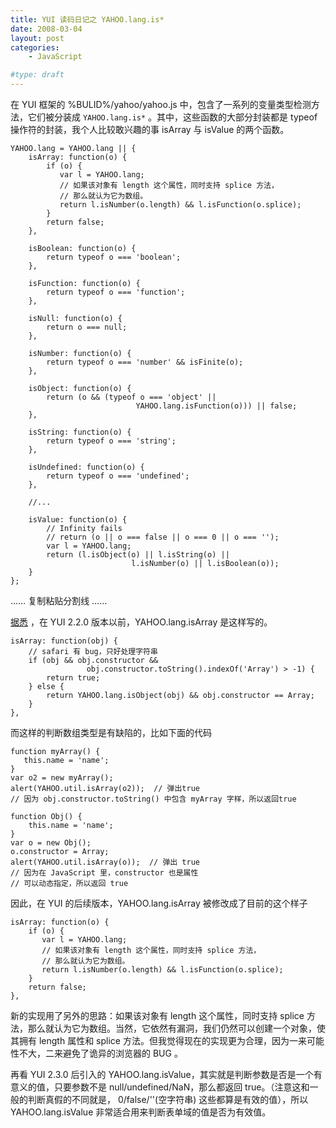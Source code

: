 ```yaml
---
title: YUI 读码日记之 YAHOO.lang.is*
date: 2008-03-04
layout: post
categories:
    - JavaScript

#type: draft
---
```


在 YUI 框架的 %BULID%/yahoo/yahoo.js 中，包含了一系列的变量类型检测方法，它们被分装成 `YAHOO.lang.is*` 。其中，这些函数的大部分封装都是 typeof 操作符的封装，我个人比较敢兴趣的事 isArray 与 isValue 的两个函数。

```
YAHOO.lang = YAHOO.lang || {
    isArray: function(o) { 
        if (o) {
           var l = YAHOO.lang;
           // 如果该对象有 length 这个属性，同时支持 splice 方法，
           // 那么就认为它为数组。
           return l.isNumber(o.length) && l.isFunction(o.splice);
        }
        return false;
    },

    isBoolean: function(o) {
        return typeof o === 'boolean';
    },

    isFunction: function(o) {
        return typeof o === 'function';
    },
        
    isNull: function(o) {
        return o === null;
    },
        
    isNumber: function(o) {
        return typeof o === 'number' && isFinite(o);
    },
      
    isObject: function(o) {
        return (o && (typeof o === 'object' || 
                            YAHOO.lang.isFunction(o))) || false;
    },
        
    isString: function(o) {
        return typeof o === 'string';
    },
        
    isUndefined: function(o) {
        return typeof o === 'undefined';
    },
    
    //...

    isValue: function(o) {
        // Infinity fails
        // return (o || o === false || o === 0 || o === '');
        var l = YAHOO.lang;
        return (l.isObject(o) || l.isString(o) || 
                           l.isNumber(o) || l.isBoolean(o));
    }
};
```

…… 复制粘贴分割线 ……

 [据悉](http://design.alibaba-inc.com/?q=node/701) ，在 YUI 2.2.0 版本以前，YAHOO.lang.isArray 是这样写的。

```
isArray: function(obj) { 
    // safari 有 bug，只好处理字符串
    if (obj && obj.constructor && 
                 obj.constructor.toString().indexOf('Array') > -1) {  
        return true;  
    } else {
        return YAHOO.lang.isObject(obj) && obj.constructor == Array;  
    }  
},
```

而这样的判断数组类型是有缺陷的，比如下面的代码

```
function myArray() {
   this.name = 'name';  
}  
var o2 = new myArray();  
alert(YAHOO.util.isArray(o2));  // 弹出true  
// 因为 obj.constructor.toString() 中包含 myArray 字样，所以返回true  
  
function Obj() {  
    this.name = 'name';  
}  
var o = new Obj();  
o.constructor = Array;
alert(YAHOO.util.isArray(o));  // 弹出 true  
// 因为在 JavaScript 里，constructor 也是属性
// 可以动态指定，所以返回 true
```

因此，在 YUI 的后续版本，YAHOO.lang.isArray 被修改成了目前的这个样子

```
isArray: function(o) { 
    if (o) {
       var l = YAHOO.lang;
       // 如果该对象有 length 这个属性，同时支持 splice 方法，
       // 那么就认为它为数组。
       return l.isNumber(o.length) && l.isFunction(o.splice);
    }
    return false;
},
```

新的实现用了另外的思路：如果该对象有 length 这个属性，同时支持 splice 方法，那么就认为它为数组。当然，它依然有漏洞，我们仍然可以创建一个对象，使其拥有 length 属性和 splice 方法。但我觉得现在的实现更为合理，因为一来可能性不大，二来避免了诡异的浏览器的 BUG 。

再看 YUI 2.3.0 后引入的 YAHOO.lang.isValue，其实就是判断参数是否是一个有意义的值，只要参数不是 null/undefined/NaN，那么都返回 true。（注意这和一般的判断真假的不同就是， 0/false/''(空字符串) 这些都算是有效的值），所以 YAHOO.lang.isValue 非常适合用来判断表单域的值是否为有效值。
